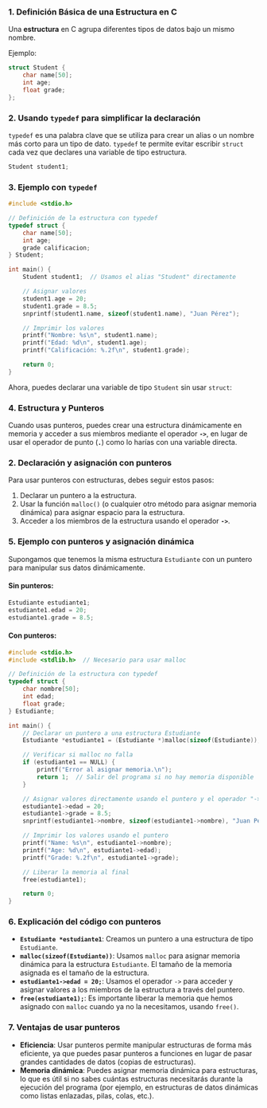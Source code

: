 ### 1. **Definición Básica de una Estructura en C**

Una **estructura** en C agrupa diferentes tipos de datos bajo un mismo nombre.

Ejemplo:

```c
struct Student {
    char name[50];
    int age;
    float grade;
};
```

### 2. **Usando `typedef` para simplificar la declaración**

`typedef` es una palabra clave que se utiliza para crear un alias o un nombre más corto para un tipo de dato.  `typedef` te permite evitar escribir `struct` cada vez que declares una variable de tipo estructura.


```c
Student student1;
```

### 3. **Ejemplo con `typedef`**

```c
#include <stdio.h>

// Definición de la estructura con typedef
typedef struct {
    char name[50];
    int age;
    grade calificacion;
} Student;

int main() {
    Student student1;  // Usamos el alias "Student" directamente

    // Asignar valores
    student1.age = 20;
    student1.grade = 8.5;
    snprintf(student1.name, sizeof(student1.name), "Juan Pérez");

    // Imprimir los valores
    printf("Nombre: %s\n", student1.name);
    printf("Edad: %d\n", student1.age);
    printf("Calificación: %.2f\n", student1.grade);

    return 0;
}
```

Ahora, puedes declarar una variable de tipo `Student` sin usar `struct`:


### 4. **Estructura y Punteros**

Cuando usas punteros, puedes crear una estructura dinámicamente en memoria y acceder a sus miembros mediante el operador **`->`**, en lugar de usar el operador de punto (**`.`**) como lo harías con una variable directa.

### 2. **Declaración y asignación con punteros**

Para usar punteros con estructuras, debes seguir estos pasos:

1. Declarar un puntero a la estructura.
2. Usar la función `malloc()` (o cualquier otro método para asignar memoria dinámica) para asignar espacio para la estructura.
3. Acceder a los miembros de la estructura usando el operador **`->`**.

### 5. **Ejemplo con punteros y asignación dinámica**

Supongamos que tenemos la misma estructura `Estudiante` con un puntero para manipular sus datos dinámicamente.

#### Sin punteros:

```c
Estudiante estudiante1;
estudiante1.edad = 20;
estudiante1.grade = 8.5;
```

#### Con punteros:

```c
#include <stdio.h>
#include <stdlib.h>  // Necesario para usar malloc

// Definición de la estructura con typedef
typedef struct {
    char nombre[50];
    int edad;
    float grade;
} Estudiante;

int main() {
    // Declarar un puntero a una estructura Estudiante
    Estudiante *estudiante1 = (Estudiante *)malloc(sizeof(Estudiante));

    // Verificar si malloc no falla
    if (estudiante1 == NULL) {
        printf("Error al asignar memoria.\n");
        return 1;  // Salir del programa si no hay memoria disponible
    }

    // Asignar valores directamente usando el puntero y el operador "->"
    estudiante1->edad = 20;
    estudiante1->grade = 8.5;
    snprintf(estudiante1->nombre, sizeof(estudiante1->nombre), "Juan Pérez");

    // Imprimir los valores usando el puntero
    printf("Name: %s\n", estudiante1->nombre);
    printf("Age: %d\n", estudiante1->edad);
    printf("Grade: %.2f\n", estudiante1->grade);

    // Liberar la memoria al final
    free(estudiante1);

    return 0;
}
```

### 6. **Explicación del código con punteros**

- **`Estudiante *estudiante1`**: Creamos un puntero a una estructura de tipo `Estudiante`.
- **`malloc(sizeof(Estudiante))`**: Usamos `malloc` para asignar memoria dinámica para la estructura `Estudiante`. El tamaño de la memoria asignada es el tamaño de la estructura.
- **`estudiante1->edad = 20;`**: Usamos el operador `->` para acceder y asignar valores a los miembros de la estructura a través del puntero.
- **`free(estudiante1);`**: Es importante liberar la memoria que hemos asignado con `malloc` cuando ya no la necesitamos, usando `free()`.

### 7. **Ventajas de usar punteros**

- **Eficiencia**: Usar punteros permite manipular estructuras de forma más eficiente, ya que puedes pasar punteros a funciones en lugar de pasar grandes cantidades de datos (copias de estructuras).
- **Memoria dinámica**: Puedes asignar memoria dinámica para estructuras, lo que es útil si no sabes cuántas estructuras necesitarás durante la ejecución del programa (por ejemplo, en estructuras de datos dinámicas como listas enlazadas, pilas, colas, etc.).
